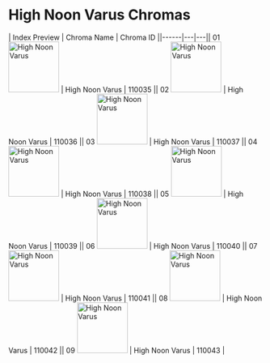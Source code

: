 # High Noon Varus Chromas

| Index  Preview | Chroma Name | Chroma ID ||------|---|---|| 01  <img src='https://raw.communitydragon.org/latest/plugins/rcp-be-lol-game-data/global/default/v1/champion-chroma-images/110/110035.png' alt='High Noon Varus' width='100'> | High Noon Varus | 110035 || 02  <img src='https://raw.communitydragon.org/latest/plugins/rcp-be-lol-game-data/global/default/v1/champion-chroma-images/110/110036.png' alt='High Noon Varus' width='100'> | High Noon Varus | 110036 || 03  <img src='https://raw.communitydragon.org/latest/plugins/rcp-be-lol-game-data/global/default/v1/champion-chroma-images/110/110037.png' alt='High Noon Varus' width='100'> | High Noon Varus | 110037 || 04  <img src='https://raw.communitydragon.org/latest/plugins/rcp-be-lol-game-data/global/default/v1/champion-chroma-images/110/110038.png' alt='High Noon Varus' width='100'> | High Noon Varus | 110038 || 05  <img src='https://raw.communitydragon.org/latest/plugins/rcp-be-lol-game-data/global/default/v1/champion-chroma-images/110/110039.png' alt='High Noon Varus' width='100'> | High Noon Varus | 110039 || 06  <img src='https://raw.communitydragon.org/latest/plugins/rcp-be-lol-game-data/global/default/v1/champion-chroma-images/110/110040.png' alt='High Noon Varus' width='100'> | High Noon Varus | 110040 || 07  <img src='https://raw.communitydragon.org/latest/plugins/rcp-be-lol-game-data/global/default/v1/champion-chroma-images/110/110041.png' alt='High Noon Varus' width='100'> | High Noon Varus | 110041 || 08  <img src='https://raw.communitydragon.org/latest/plugins/rcp-be-lol-game-data/global/default/v1/champion-chroma-images/110/110042.png' alt='High Noon Varus' width='100'> | High Noon Varus | 110042 || 09  <img src='https://raw.communitydragon.org/latest/plugins/rcp-be-lol-game-data/global/default/v1/champion-chroma-images/110/110043.png' alt='High Noon Varus' width='100'> | High Noon Varus | 110043 |